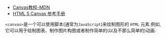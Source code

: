 * [Canvas教程-MDN](https://developer.mozilla.org/zh-CN/docs/Web/API/Canvas_API/Tutorial)
* [HTML 5 Canvas 参考手册](http://www.w3school.com.cn/tags/html_ref_canvas.asp)

`<canvas>`是一个可以使用脚本(通常为`JavaScript`)来绘制图形的 `HTML` 元素.例如,它可以用于绘制图表、制作图片构图或者制作简单的(以及不那么简单的)动画.
